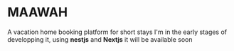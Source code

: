 # MAAWAH
A vacation home booking platform for short stays
I'm in the early stages of developping it, using **nestjs** and **Nextjs** it will be available soon
